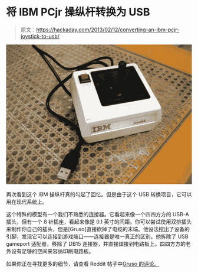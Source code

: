 # 将 IBM PCjr 操纵杆转换为 USB

> 原文：<https://hackaday.com/2013/02/12/converting-an-ibm-pcjr-joystick-to-usb/>

![pcjr-joystick-usb-conversion](img/437d29862811a7dd5569ca7eb4bbb7a7.png)

再次看到这个 IBM 操纵杆真的勾起了回忆。但是由于这个 USB 转换项目，它可以用在现代系统上。

这个特殊的模型有一个我们不熟悉的连接器。它看起来像一个四四方方的 USB-A 插头，但有一个 8 针插座，看起来像是 0.1 英寸的间距。你可以尝试使用双排插头来制作你自己的插头，但是[Gruso]直接砍掉了电缆的末端。他设法挖出了设备的引脚，发现它可以连接到游戏端口——连接器是唯一真正的区别。他拆除了 USB gameport 适配器，移除了 DB15 连接器，并直接焊接到电路板上。四四方方的老外设有足够的空间来容纳印刷电路板。

如果你正在寻找更多的细节，请查看 Reddit 帖子中[Gruso 的评论。](http://www.reddit.com/r/DIY/comments/18dfxd/i_love_these_ancient_ibm_joysticks_so_i_converted/)